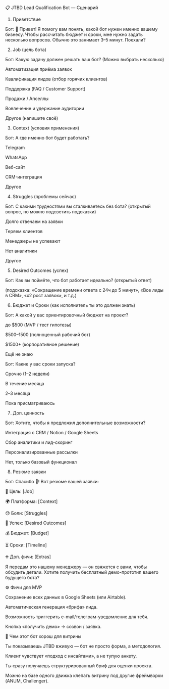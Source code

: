 📋 JTBD Lead Qualification Bot — Сценарий
1. Приветствие

Бот:
👋 Привет! Я помогу вам понять, какой бот нужен именно вашему бизнесу.
Чтобы рассчитать бюджет и сроки, мне нужно задать несколько вопросов.
Обычно это занимает 3–5 минут. Поехали?

2. Job (цель бота)

Бот:
Какую задачу должен решать ваш бот?
(Можно выбрать несколько)

Автоматизация приёма заявок

Квалификация лидов (отбор горячих клиентов)

Поддержка (FAQ / Customer Support)

Продажи / Апселлы

Вовлечение и удержание аудитории

Другое (напишите своё)

3. Context (условия применения)

Бот:
А где именно бот будет работать?

Telegram

WhatsApp

Веб-сайт

CRM-интеграция

Другое

4. Struggles (проблемы сейчас)

Бот:
С какими трудностями вы сталкиваетесь без бота?
(открытый вопрос, но можно подсветить подсказки)

Долго отвечаем на заявки

Теряем клиентов

Менеджеры не успевают

Нет аналитики

Другое

5. Desired Outcomes (успех)

Бот:
Как вы поймёте, что бот работает идеально?
(открытый ответ)

(подсказка: «Сокращение времени ответа с 24ч до 5 минут», «Все лиды в CRM», «x2 рост заявок», и т.д.)

6. Бюджет и Сроки (как исполнитель ты это должен знать)

Бот:
А какой у вас ориентировочный бюджет на проект?

до $500 (MVP / тест гипотезы)

$500–1500 (полноценный рабочий бот)

$1500+ (корпоративное решение)

Ещё не знаю

Бот:
Какие у вас сроки запуска?

Срочно (1–2 недели)

В течение месяца

2–3 месяца

Пока присматриваюсь

7. Доп. ценность

Бот:
Хотите, чтобы я предложил дополнительные возможности?

Интеграция с CRM / Notion / Google Sheets

Сбор аналитики и лид-скоринг

Персонализированные рассылки

Нет, только базовый функционал

8. Резюме заявки

Бот:
Спасибо 🙏! Вот резюме вашей заявки:

🎯 Цель: [Job]

🌍 Платформа: [Context]

😓 Боли: [Struggles]

🚀 Успех: [Desired Outcomes]

💰 Бюджет: [Budget]

⏳ Сроки: [Timeline]

➕ Доп. фичи: [Extras]

Я передам это нашему менеджеру — он свяжется с вами, чтобы обсудить детали.
Хотите получить бесплатный демо-прототип вашего будущего бота?

⚙️ Фичи для MVP

Сохранение всех данных в Google Sheets (или Airtable).

Автоматическая генерация «брифа» лида.

Возможность триггерить e-mail/телеграм-уведомление для тебя.

Кнопка «получить демо» → созвон / заявка.

🚀 Чем этот бот хорош для витрины

Ты показываешь JTBD вживую — бот не просто форма, а методология.

Клиент чувствует «подход с инсайтами», а не тупую анкету.

Ты сразу получаешь структурированный бриф для оценки проекта.

Можно на базе одного движка клепать витрину под другие фреймворки (ANUM, Challenger).
